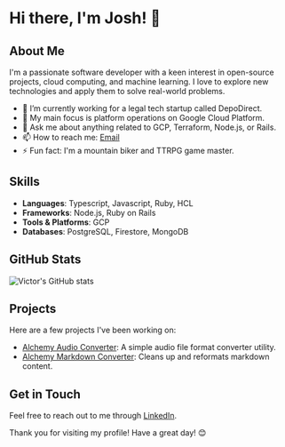 # Hi there, I'm Josh! 👋

## About Me

I'm a passionate software developer with a keen interest in open-source projects, cloud computing, and machine learning. I love to explore new technologies and apply them to solve real-world problems.

- 🔭 I’m currently working for a legal tech startup called DepoDirect.
- 🌱 My main focus is platform operations on Google Cloud Platform.
- 💬 Ask me about anything related to GCP, Terraform, Node.js, or Rails.
- 📫 How to reach me: [Email](mailto:joshua.grosser@gmail.com)
- ⚡ Fun fact: I'm a mountain biker and TTRPG game master.

## Skills

- **Languages**: Typescript, Javascript, Ruby, HCL
- **Frameworks**: Node.js, Ruby on Rails
- **Tools & Platforms**: GCP
- **Databases**: PostgreSQL, Firestore, MongoDB

## GitHub Stats

![Victor's GitHub stats](https://github-readme-stats.vercel.app/api?username=vvulfmann&show_icons=true&theme=radical)

## Projects

Here are a few projects I've been working on:

- [Alchemy Audio Converter](https://github.com/vvulfmann/alchemy-audio-converter): A simple audio file format converter utility.
- [Alchemy Markdown Converter](https://github.com/vvulfmann/ddb-alchemy-markdown-converter): Cleans up and reformats markdown content.

## Get in Touch

Feel free to reach out to me through [LinkedIn](https://www.linkedin.com/in/joshuamgrosser).

Thank you for visiting my profile! Have a great day! 😊
